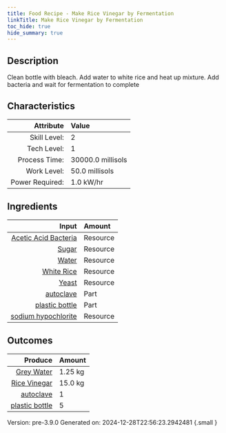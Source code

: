 ```yaml
---
title: Food Recipe - Make Rice Vinegar by Fermentation
linkTitle: Make Rice Vinegar by Fermentation
toc_hide: true
hide_summary: true
---
```


## Description
Clean bottle with bleach. Add water to white rice and heat up mixture.&#10;&#9;&#9;&#9;Add bacteria and wait for fermentation to complete

## Characteristics

| Attribute      | Value |
|--------:|:------|
|Skill Level:|2|
|Tech Level:|1|
|Process Time:|30000.0 millisols|
|Work Level:|50.0 millisols|
|Power Required:|1.0 kW/hr|

## Ingredients

| Input      | Amount |
|--------:|:------|
|[Acetic Acid Bacteria](/docs/definitions/resource/acetic-acid-bacteria)|Resource|0.3 kg|
|[Sugar](/docs/definitions/resource/sugar)|Resource|0.5 kg|
|[Water](/docs/definitions/resource/water)|Resource|13.25 kg|
|[White Rice](/docs/definitions/resource/white-rice)|Resource|5.0 kg|
|[Yeast](/docs/definitions/resource/yeast)|Resource|0.3 kg|
|[autoclave](/docs/definitions/part/autoclave)|Part|1|
|[plastic bottle](/docs/definitions/part/plastic-bottle)|Part|5|
|[sodium hypochlorite](/docs/definitions/resource/sodium-hypochlorite)|Resource|0.003 kg|

## Outcomes


| Produce      | Amount |
|--------:|:------|
|[Grey Water](/docs/definitions/resource/grey-water)|1.25 kg|
|[Rice Vinegar](/docs/definitions/resource/rice-vinegar)|15.0 kg|
|[autoclave](/docs/definitions/part/autoclave)|1|
|[plastic bottle](/docs/definitions/part/plastic-bottle)|5|


Version: pre-3.9.0 Generated on: 2024-12-28T22:56:23.2942481
{.small }

